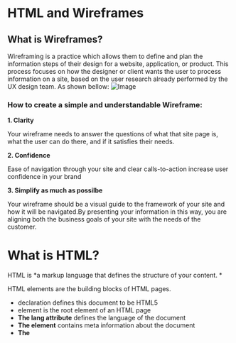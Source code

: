 # HTML and Wireframes

## What is Wireframes?
Wireframing is a practice which allows them to define and plan the information steps of their design for a website, application, or product. This process focuses on how the designer or client wants the user to process information on a site, based on the user research already performed by the UX design team.
As shown bellow:
![Image](https://d33wubrfki0l68.cloudfront.net/dbb80f2f6a5dafa25f702ad00bc429057fb59cec/52716/en/blog/uploads/versions/samuel-student-wireframe---x----972-715x---.png)

### How to create a simple and understandable Wireframe:
**1. Clarity**

Your wireframe needs to answer the questions of what that site page is, what the user can do there, and if it satisfies their needs.

**2. Confidence**

Ease of navigation through your site and clear calls-to-action increase user confidence in your brand

**3. Simplify as much as possilbe**

Your wireframe should be a visual guide to the framework of your site and how it will be navigated.By presenting your information in this way, you are aligning both the business goals of your site with the needs of the customer.


# What is HTML?

HTML is *a markup language that defines the structure of your content. * 

HTML elements are the building blocks of HTML pages.

- **<!DOCTYPE html>** declaration defines this document to be HTML5
- **<html>** element is the root element of an HTML page
- **The lang attribute**  defines the language of the document
- **The <meta> element** contains meta information about the document
- **The <title> element** specifies a title for the document
- **<body> element** contains the visible page content
- **<h1>** element defines a large heading
- **<p>** element defines a paragraph

### HTML Document Structure
![Image](https://codescracker.com/html/images/html-document-structure-example.jpg)

# Design web pages with CSS

## What is CSS?
- **CSS** stands for Cascading Style Sheets
- **CSS** describes how HTML elements are to be displayed on screen, paper, or in other media
- **CSS** saves a lot of work. It can control the layout of multiple web pages all at once
- External stylesheets are stored in CSS files.

## Why  CSS?
CSS is *used to define styles for your web pages, including the design layout and variations in display for different devices and screen sizes.* 

* HTML was NEVER intended to contain tags for formatting a web page!
* HTML was created to describe the content of a web page, like:
<h1>This is a heading</h1>
<p>This is a paragraph.</p>

* When tags like <font>, and color attributes were added to the HTML, it started a nightmare for web developers. Development of large websites, where fonts and color information were added to every single page, became a long and expensive process.

- **To solve this problem, the World Wide Web Consortium (W3C) created CSS.** **_CSS removed the style formatting from the HTML page!_**

### Cascading Order
All the styles in a page will "cascade" into a new "virtual" style sheet by the following rules, where number one has the highest priority:

1. Inline style (inside an HTML element)
2. External and internal style sheets (in the head section)
3. Browser default

So, an inline style has the highest priority, and will override external and internal styles and browser defaults.


### Some notes should be considered:
- We use the Link tag to Link Css file with the HTML file, as:
_<link rel="stylesheet" href="mystyle.css">_

- example of CSS syntax:
*body{
background-color: whitesmoke;
margin: 0%
}*

*header{
  color: whitesmoke;
height: 80% ;
}*

*header{
  float: right;
  width: 30%;
  margin-top: -24px;
}*

*body{
  text-align: center;
  font-size: 40px;
}*

### **Colors in CSS**
**CSS color Property:**

body {
  color: red;
}

h1 {
  color: #00ff00;
}

p.ex {
  color: rgb(0,0,255);
}

_We used in our project [colorhunt](https://colorhunt.co/)_

## Defining functions:
JavaScript functions are defined with the function keyword. It can be used as a function declaration or a function expression. 
The construction of the function:
- The name of the function.
- A list of commands to the function, surrounded in parentheses and separated by commas.
- The JavaScript statements that define the function, enclosed in curly brackets, {...}.

_function nameOfTheFuntion(p1, p2) {
  return p1 * p2;   // The function returns the product of p1 and p2
}_

